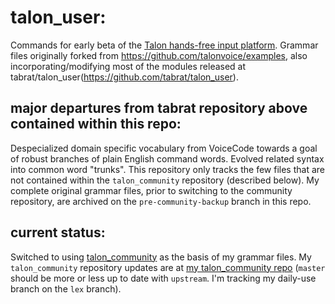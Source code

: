# talon_user:
Commands for early beta of the [Talon hands-free input platform](https://talonvoice.com/). Grammar files originally forked from https://github.com/talonvoice/examples, also incorporating/modifying most of the modules released at tabrat/talon_user(https://github.com/tabrat/talon_user).

## major departures from tabrat repository above contained within this repo:
Despecialized domain specific vocabulary from VoiceCode towards a goal of robust branches of plain English command words. Evolved related syntax into common word "trunks". This repository only tracks the few files that are not contained within the `talon_community` repository (described below). My complete original grammar files, prior to switching to the community repository, are archived on the `pre-community-backup` branch in this repo. 

## current status:
Switched to using [talon_community](https://github.com/dwiel/talon_community) as the basis of my grammar files. My `talon_community` repository updates are at [my talon_community repo](https://github.com/lexjacobs/talon_community/tree/lex) (`master` should be more or less up to date with `upstream`. I'm tracking my daily-use branch on the `lex` branch).